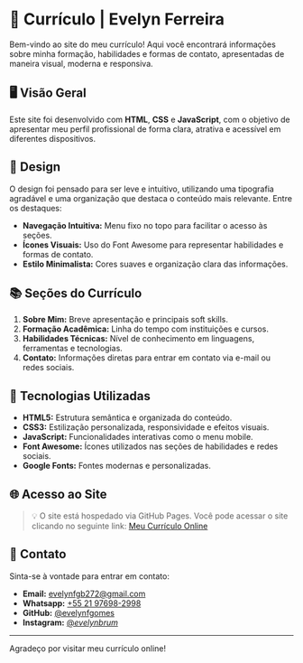# 📑 Currículo | Evelyn Ferreira

Bem-vindo ao site do meu currículo! Aqui você encontrará informações sobre minha formação, habilidades e formas de contato, apresentadas de maneira visual, moderna e responsiva.

## 🖥️ Visão Geral

Este site foi desenvolvido com **HTML**, **CSS** e **JavaScript**, com o objetivo de apresentar meu perfil profissional de forma clara, atrativa e acessível em diferentes dispositivos.

## 🎨 Design

O design foi pensado para ser leve e intuitivo, utilizando uma tipografia agradável e uma organização que destaca o conteúdo mais relevante. Entre os destaques:

- **Navegação Intuitiva:** Menu fixo no topo para facilitar o acesso às seções.
- **Ícones Visuais:** Uso do Font Awesome para representar habilidades e formas de contato.
- **Estilo Minimalista:** Cores suaves e organização clara das informações.

## 📚 Seções do Currículo

1. **Sobre Mim:** Breve apresentação e principais soft skills.
2. **Formação Acadêmica:** Linha do tempo com instituições e cursos.
3. **Habilidades Técnicas:** Nível de conhecimento em linguagens, ferramentas e tecnologias.
4. **Contato:** Informações diretas para entrar em contato via e-mail ou redes sociais.

## 🔧 Tecnologias Utilizadas

- **HTML5:** Estrutura semântica e organizada do conteúdo.
- **CSS3:** Estilização personalizada, responsividade e efeitos visuais.
- **JavaScript:** Funcionalidades interativas como o menu mobile.
- **Font Awesome:** Ícones utilizados nas seções de habilidades e redes sociais.
- **Google Fonts:** Fontes modernas e personalizadas.

## 🌐 Acesso ao Site

> 💡 O site está hospedado via GitHub Pages. 
> Você pode acessar o site clicando no seguinte link: [Meu Currículo Online](https://evelynfgomes.github.io/curriculo/)

## 📧 Contato

Sinta-se à vontade para entrar em contato:

- **Email:** [evelynfgb272@gmail.com](https://mail.google.com/mail/?view=cm&fs=1&to=evelynfgb272@gmail.com)
- **Whatsapp:** [+55 21 97698-2998](https://api.whatsapp.com/send/?phone=5521976982998)
- **GitHub:** [@evelynfgomes](https://github.com/evelynfgomes)
- **Instagram:** [@_evelynbrum_](https://www.instagram.com/_evelynbrum_/)

---

Agradeço por visitar meu currículo online!
